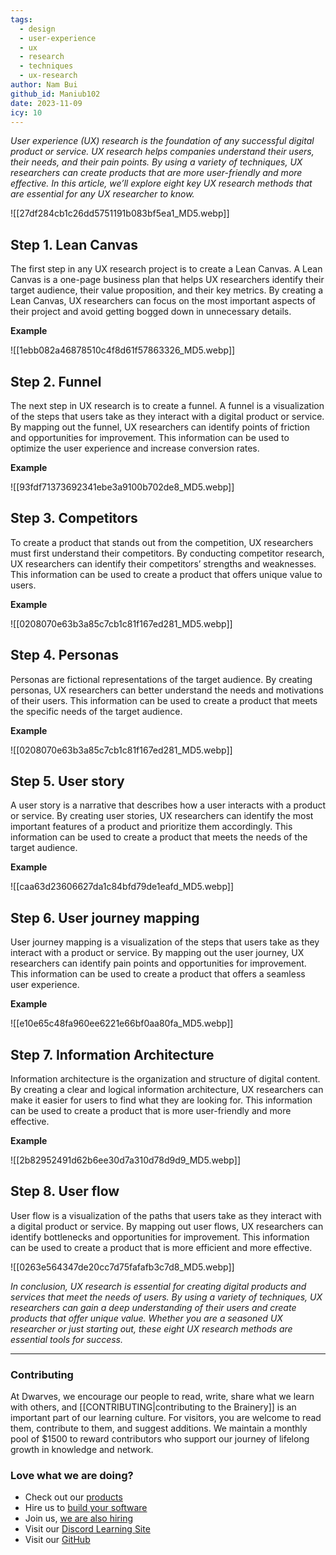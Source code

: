 ```yaml
---
tags:
  - design
  - user-experience
  - ux
  - research
  - techniques
  - ux-research
author: Nam Bui
github_id: Maniub102
date: 2023-11-09
icy: 10
---
```


_User experience (UX) research is the foundation of any successful digital product or service. UX research helps companies understand their users, their needs, and their pain points. By using a variety of techniques, UX researchers can create products that are more user-friendly and more effective. In this article, we’ll explore eight key UX research methods that are essential for any UX researcher to know._

![[27df284cb1c26dd5751191b083bf5ea1_MD5.webp]]

## **Step 1. Lean Canvas**

The first step in any UX research project is to create a Lean Canvas. A Lean Canvas is a one-page business plan that helps UX researchers identify their target audience, their value proposition, and their key metrics. By creating a Lean Canvas, UX researchers can focus on the most important aspects of their project and avoid getting bogged down in unnecessary details.

**Example**

![[1ebb082a46878510c4f8d61f57863326_MD5.webp]]
## **Step 2. Funnel**

The next step in UX research is to create a funnel. A funnel is a visualization of the steps that users take as they interact with a digital product or service. By mapping out the funnel, UX researchers can identify points of friction and opportunities for improvement. This information can be used to optimize the user experience and increase conversion rates.

**Example**

![[93fdf71373692341ebe3a9100b702de8_MD5.webp]]

## **Step 3. Competitors**

To create a product that stands out from the competition, UX researchers must first understand their competitors. By conducting competitor research, UX researchers can identify their competitors’ strengths and weaknesses. This information can be used to create a product that offers unique value to users.

**Example**

![[0208070e63b3a85c7cb1c81f167ed281_MD5.webp]]

## **Step 4. Personas**

Personas are fictional representations of the target audience. By creating personas, UX researchers can better understand the needs and motivations of their users. This information can be used to create a product that meets the specific needs of the target audience.

**Example**

![[0208070e63b3a85c7cb1c81f167ed281_MD5.webp]]

## **Step 5. User story**

A user story is a narrative that describes how a user interacts with a product or service. By creating user stories, UX researchers can identify the most important features of a product and prioritize them accordingly. This information can be used to create a product that meets the needs of the target audience.

**Example**

![[caa63d23606627da1c84bfd79de1eafd_MD5.webp]]

## **Step 6. User journey mapping**

User journey mapping is a visualization of the steps that users take as they interact with a product or service. By mapping out the user journey, UX researchers can identify pain points and opportunities for improvement. This information can be used to create a product that offers a seamless user experience.

**Example**

![[e10e65c48fa960ee6221e66bf0aa80fa_MD5.webp]]

## **Step 7. Information Architecture**

Information architecture is the organization and structure of digital content. By creating a clear and logical information architecture, UX researchers can make it easier for users to find what they are looking for. This information can be used to create a product that is more user-friendly and more effective.

**Example**

![[2b82952491d62b6ee30d7a310d78d9d9_MD5.webp]]

## **Step 8. User flow**

User flow is a visualization of the paths that users take as they interact with a digital product or service. By mapping out user flows, UX researchers can identify bottlenecks and opportunities for improvement. This information can be used to create a product that is more efficient and more effective.

![[0263e564347de20cc7d75fafafb3c7d8_MD5.webp]]

_In conclusion, UX research is essential for creating digital products and services that meet the needs of users. By using a variety of techniques, UX researchers can gain a deep understanding of their users and create products that offer unique value. Whether you are a seasoned UX researcher or just starting out, these eight UX research methods are essential tools for success._

---
<!-- cta -->
### Contributing

At Dwarves, we encourage our people to read, write, share what we learn with others, and [[CONTRIBUTING|contributing to the Brainery]] is an important part of our learning culture. For visitors, you are welcome to read them, contribute to them, and suggest additions. We maintain a monthly pool of $1500 to reward contributors who support our journey of lifelong growth in knowledge and network.

### Love what we are doing?

- Check out our [products](https://superbits.co)
- Hire us to [build your software](https://d.foundation)
- Join us, [we are also hiring](https://github.com/dwarvesf/WeAreHiring)
- Visit our [Discord Learning Site](https://discord.gg/dzNBpNTVEZ)
- Visit our [GitHub](https://github.com/dwarvesf)